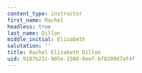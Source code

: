 ```yaml
---
content_type: instructor
first_name: Rachel
headless: true
last_name: Dillon
middle_initial: Elizabeth
salutation: ''
title: Rachel Elizabeth Dillon
uid: 9187b21c-905e-1588-9eef-bf8209d7af4f
---
```

